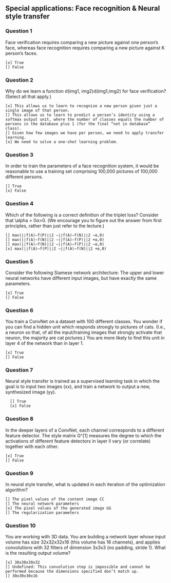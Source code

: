 ## Special applications: Face recognition & Neural style transfer

### Question 1
Face verification requires comparing a new picture against one person’s face, whereas face recognition requires comparing a new picture against K person’s faces.

    [x] True
    [] False

### Question 2
Why do we learn a function d(img1, img2)d(img1,img2) for face verification? (Select all that apply.)


    [x] This allows us to learn to recognize a new person given just a single image of that person.
    [] This allows us to learn to predict a person’s identity using a softmax output unit, where the number of classes equals the number of persons in the database plus 1 (for the final “not in database” class).
    [] Given how few images we have per person, we need to apply transfer learning.
    [x] We need to solve a one-shot learning problem.

### Question 3
In order to train the parameters of a face recognition system, it would be reasonable to use a training set comprising 100,000 pictures of 100,000 different persons.


    [] True
    [x] False

### Question 4
Which of the following is a correct definition of the triplet loss? Consider that \alpha > 0α>0. (We encourage you to figure out the answer from first principles, rather than just refer to the lecture.)


    [] max(∣∣f(A)−f(P)∣∣2 −∣∣f(A)−f(N)∣∣2 −α,0)
    [] max(∣∣f(A)−f(N)∣∣2 −∣∣f(A)−f(P)∣∣2 +α,0)
    [] max(∣∣f(A)−f(N)∣∣2 −∣∣f(A)−f(P)∣∣2 −α,0)
    [x] max(∣∣f(A)−f(P)∣∣2 −∣∣f(A)−f(N)∣∣2 +α,0)

### Question 5
Consider the following Siamese network architecture:
The upper and lower neural networks have different input images, but have exactly the same parameters.

    [x] True
    [] False

### Question 6
You train a ConvNet on a dataset with 100 different classes. You wonder if you can find a hidden unit which responds strongly to pictures of cats. (I.e., a neuron so that, of all the input/training images that strongly activate that neuron, the majority are cat pictures.) You are more likely to find this unit in layer 4 of the network than in layer 1.

    [x] True
    [] False

### Question 7
Neural style transfer is trained as a supervised learning task in which the goal is to input two images (xx), and train a network to output a new, synthesized image (yy).

      [] True
      [x] False

### Question 8
In the deeper layers of a ConvNet, each channel corresponds to a different feature detector. The style matrix G^[1] measures the degree to which the activations of different feature detectors in layer ll vary (or correlate) together with each other.

    [x] True
    [] False

### Question 9
In neural style transfer, what is updated in each iteration of the optimization algorithm?

    [] The pixel values of the content image CC
    [] The neural network parameters
    [x] The pixel values of the generated image GG
    [] The regularization parameters

### Question 10
You are working with 3D data. You are building a network layer whose input volume has size 32x32x32x16 (this volume has 16 channels), and applies convolutions with 32 filters of dimension 3x3x3 (no padding, stride 1). What is the resulting output volume?

    [x] 30x30x30x32
    [] Undefined: This convolution step is impossible and cannot be performed because the dimensions specified don’t match up.
    [] 30x30x30x16

